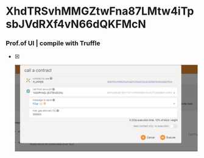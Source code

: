 # XhdTRSvhMMGZtwFna87LMtw4iTpsbJVdRXf4vN66dQKFMcN


### Prof.of UI | compile with Truffle
- [x] <p align="center">
    <a>
        <img src="[BEGINNER CHALLENGE] Deploying Solidity Contract On Plasm Network V1.PNG"/>
    </a>
</p>

